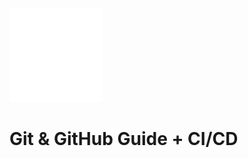 <img id="logo" src="/github-course-1/logo1.png" alt="A logo that contains the word 'Git'" />

# Git & GitHub Guide + CI/CD